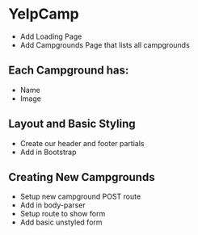 # YelpCamp

* Add Loading Page
* Add Campgrounds Page that lists all campgrounds

## Each Campground has:
* Name
* Image

## Layout and Basic Styling
* Create our header and footer partials
* Add in Bootstrap

## Creating New Campgrounds
* Setup new campground POST route
* Add in body-parser
* Setup route to show form
* Add basic unstyled form
